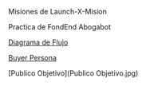 Misiones de Launch-X-Mision 

Practica de FondEnd 
Abogabot

[Diagrama de Flujo](Abogabot.pdf)

[Buyer Persona](persona.pdf)

[Publico Objetivo](Publico Objetivo.jpg)
